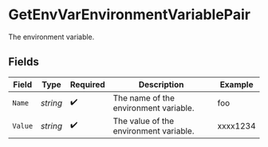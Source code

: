 # GetEnvVarEnvironmentVariablePair

The environment variable.


## Fields

| Field                                  | Type                                   | Required                               | Description                            | Example                                |
| -------------------------------------- | -------------------------------------- | -------------------------------------- | -------------------------------------- | -------------------------------------- |
| `Name`                                 | *string*                               | :heavy_check_mark:                     | The name of the environment variable.  | foo                                    |
| `Value`                                | *string*                               | :heavy_check_mark:                     | The value of the environment variable. | xxxx1234                               |